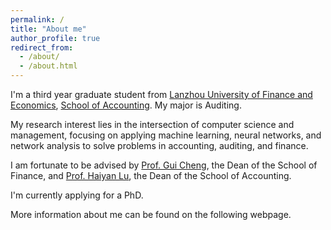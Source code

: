 ```yaml
---
permalink: /
title: "About me"
author_profile: true
redirect_from: 
  - /about/
  - /about.html
---
```


I'm a third year graduate student from [Lanzhou University of Finance and Economics](https://www.lzufe.edu.cn/index.htm), [School of Accounting](https://www.lzufe.edu.cn/index.htm). My major is Auditing.

My research interest lies in the intersection of computer science and management, focusing on applying machine learning, neural networks, and network analysis to solve problems in accounting, auditing, and finance.

I am fortunate to be advised by [Prof. Gui Cheng](https://xueshu.baidu.com/scholarID/CN-B7HA4JDK), the Dean of the School of Finance, and [Prof. Haiyan Lu](https://a.xueshu.baidu.com/scholarID/CN-BEG838KK), the Dean of the School of Accounting.

I'm currently applying for a PhD.

More information about me can be found on the following webpage.

